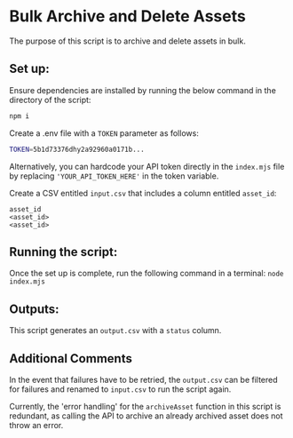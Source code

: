 # Bulk Archive and Delete Assets

The purpose of this script is to archive and delete assets in bulk.

## Set up:

Ensure dependencies are installed by running the below command in the directory of the script:

```bash
npm i
```

Create a .env file with a `TOKEN` parameter as follows:

```bash
TOKEN=5b1d73376dhy2a92960a0171b...
```

Alternatively, you can hardcode your API token directly in the `index.mjs` file by replacing `'YOUR_API_TOKEN_HERE'` in the token variable.

Create a CSV entitled `input.csv` that includes a column entitled `asset_id`:

```csv
asset_id
<asset_id>
<asset_id>
```

## Running the script:

Once the set up is complete, run the following command in a terminal:
`node index.mjs`

## Outputs:

This script generates an `output.csv` with a `status` column.

## Additional Comments

In the event that failures have to be retried, the `output.csv` can be filtered for failures and renamed to `input.csv` to run the script again.

Currently, the 'error handling' for the `archiveAsset` function in this script is redundant, as calling the API to archive an already archived asset does not throw an error.

